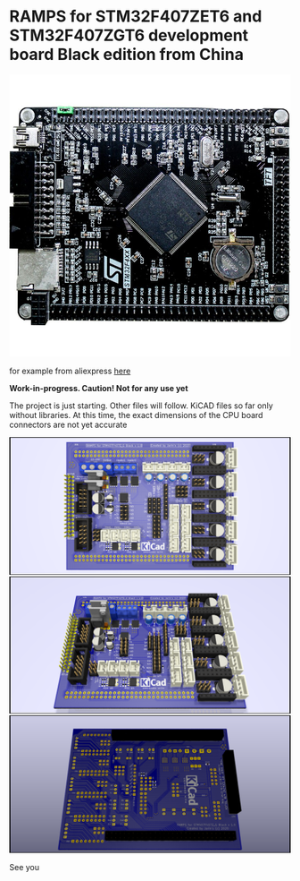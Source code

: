 # RAMPS for STM32F407ZET6 and STM32F407ZGT6 development board Black edition from China
![Picture from KiCad Rendering](Images/Stm32f407zet6-F407zgt6.jpg)

for example from aliexpress [here](https://www.aliexpress.com/wholesale?catId=0&initiative_id=SB_20200509043338&SearchText=stm32f407Zet6+development+board)

__Work-in-progress. Caution! Not for any use yet__

The project is just starting. Other files will follow.
KiCAD files so far only without libraries.
At this time, the exact dimensions of the CPU 
board connectors are not yet accurate

![Picture from KiCad Rendering](Images/RAMPS_STM32F407_TFT_Touch.png)
![Picture from KiCad Rendering](Images/RAMPS_STM32F407_TFT_Touch1.png)
![Picture from KiCad Rendering](Images/RAMPS_STM32F407_TFT_Touch2.png)

See you


